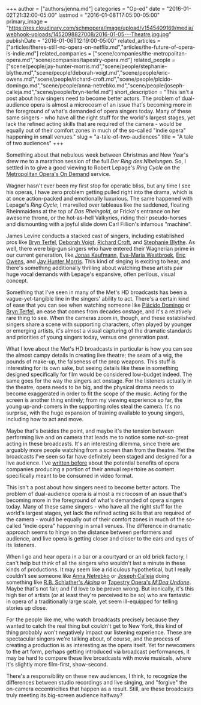 +++
author = ["authors/jenna.md"]
categories = "Op-ed"
date = "2016-01-02T21:32:00-05:00"
lastmod = "2016-01-08T17:05:00-05:00"
primary_image = "https://res.cloudinary.com/schmopera/image/upload/v1545409169/media/webhook-uploads/1452098827008/2016-01-05---Theatre.jpg.jpg"
publishDate = "2016-01-06T12:19:00-05:00"
related_articles = ["articles/theres-still-no-opera-on-netflix.md","articles/the-future-of-opera-is-indie.md"]
related_companies = ["scene/companies/the-metropolitan-opera.md","scene/companies/tapestry-opera.md"]
related_people = ["scene/people/jay-hunter-morris.md","scene/people/stephanie-blythe.md","scene/people/deborah-voigt.md","scene/people/eric-owens.md","scene/people/richard-croft.md","scene/people/plcido-domingo.md","scene/people/anna-netrebko.md","scene/people/joseph-calleja.md","scene/people/bryn-terfel.md"]
short_description = "This isn&#039;t a post about how singers need to become better actors. The problem of dual-audience opera is almost a microcosm of an issue that&#039;s becoming more in the foreground of what&#039;s demanded of opera singers today. Many of these same singers - who have all the right stuff for the world&#039;s largest stages, yet lack the refined acting skills that are required of the camera - would be equally out of their comfort zones in much of the so-called &quot;indie opera&quot; happening in small venues."
slug = "a-tale-of-two-audiences"
title = "A tale of two audiences"
+++

Something about that nebulous week between Christmas and New Year's drew me to a marathon session of the full *Der Ring des Nibelungen*. So, I settled in to give a good viewing to Robert Lepage's *Ring Cycle* on the [Metropolitan Opera's On Demand](http://www.metopera.org/Season/On-Demand/) service. 

Wagner hasn't ever been my first stop for operatic bliss, but any time I see his operas, I have zero problem getting pulled right into the drama, which is at once action-packed and emotionally luxurious. The same happened with Lepage's *Ring Cycle*; I marvelled over tableaus like the saddened, floating Rheinmaidens at the top of *Das Rheingold*, or Fricka's entrance on her awesome throne, or the hot-as-hell Valkyries, riding their pseudo-horses and dismounting with a joyful slide down Carl Fillion's infamous "machine". 

James Levine conducts a stacked cast of singers, including established pros like [Bryn Terfel](/scene/people/bryn-terfel/), [Deborah Voigt](/scene/people/-deborah-voigt/), [Richard Croft](/scene/people/richard-croft/), and [Stephanie Blythe](/scene/people/stephanie-blythe/). As well, there were big-gun singers who have entered their Wagnerian prime in our current generation, like [Jonas Kaufmann](/scene/people/jonas-kaufmann/), [Eva-Maria Westbroek](/scene/people/eva-maria-westbroek/), [Eric Owens](/scene/people/eric-owens/), and [Jay Hunter Morris](/scene/people/jay-hunter-morris/). This kind of singing is exciting to hear, and there's something additionally thrilling about watching these artists pair huge vocal demands with Lepage's expansive, often perilous, visual concept.

Something that I've seen in many of the Met's HD broadcasts has been a vague-yet-tangible line in the singers' ability to act. There's a certain kind of ease that you can see when watching someone like [Plácido Domingo](/scene/people/placido-domingo/) or [Bryn Terfel](/scene/people/bryn-terfel/), an ease that comes from decades onstage, and it's a relatively rare thing to see. When the cameras zoom in, though, and these established singers share a scene with supporting characters, often played by younger or emerging artists, it's almost a visual capturing of the dramatic standards and priorities of young singers today, versus one generation past.

What I love about the Met's HD broadcasts in particular is how you can see the almost campy details in creating live theatre; the seam of a wig, the pounds of make-up, the falseness of the prop weapons. This stuff is interesting for its own sake, but seeing details like these in something designed specifically for film would be considered low-budget indeed. The same goes for the way the singers act onstage. For the listeners actually in the theatre, opera needs to be big, and the physical drama needs to become exaggerated in order to fit the scope of the music. Acting for the screen is another thing entirely; from my viewing experience so far, the young up-and-comers in the supporting roles steal the camera. It's no surprise, with the huge expansion of training available to young singers, including how to act and move.

Maybe that's besides the point, and maybe it's the tension between performing live and on camera that leads me to notice some not-so-great acting in these broadcasts. It's an interesting dilemma, since there are arguably more people watching from a screen than from the theatre.  Yet the broadcasts I've seen so far have definitely been staged and designed for a live audience. I've [written before](/theres-still-no-opera-on-netflix/) about the potential benefits of opera companies producing a portion of their annual repertoire as content specifically meant to be consumed in video format.

This isn't a post about how singers need to become better actors. The problem of dual-audience opera is almost a microcosm of an issue that's becoming more in the foreground of what's demanded of opera singers today. Many of these same singers - who have all the right stuff for the world's largest stages, yet lack the refined acting skills that are required of the camera - would be equally out of their comfort zones in much of the so-called "indie opera" happening in small venues. The difference in dramatic approach seems to hinge on the distance between performers and audience, and live opera is getting closer and closer to the ears and eyes of its listeners. 

When I go and hear opera in a bar or a courtyard or an old brick factory, I can't help but think of all the singers who wouldn't last a minute in these kinds of productions. It may seem like a ridiculous hypothetical, but I really couldn't see someone like [Anna Netrebko](/scene/people/anna-netrebko/) or [Joseph Calleja](/scene/people/joseph-calleja/) doing something like [R.B. Schlather's *Alcina*](http://www.musicaltoronto.org/2016/01/05/schmopera/) or [Tapestry Opera's *M'Dea Undone*](/in-review-mdea-undone/). Maybe that's not fair, and I'd love to be proven wrong. But ironically, it's this high tier of artists (or at least they're perceived to be so) who are fantastic in opera of a traditionally large scale, yet seem ill-equipped for telling stories up close.

For the people like me, who watch broadcasts precisely because they wanted to catch the real thing but couldn't get to New York, this kind of thing probably won't negatively impact our listening experience. These are spectacular singers we're talking about, of course, and the process of creating a production is as interesting as the opera itself. Yet for newcomers to the art form, perhaps getting introduced via broadcast performances, it may be hard to compare these live broadcasts with movie musicals, where it's slightly more film-first, show-second. 

There's a responsibility on these new audiences, I think, to recognize the differences between studio recordings and live singing, and "forgive" the on-camera eccentricities that happen as a result. Still, are these broadcasts truly meeting its big-screen audience halfway?

